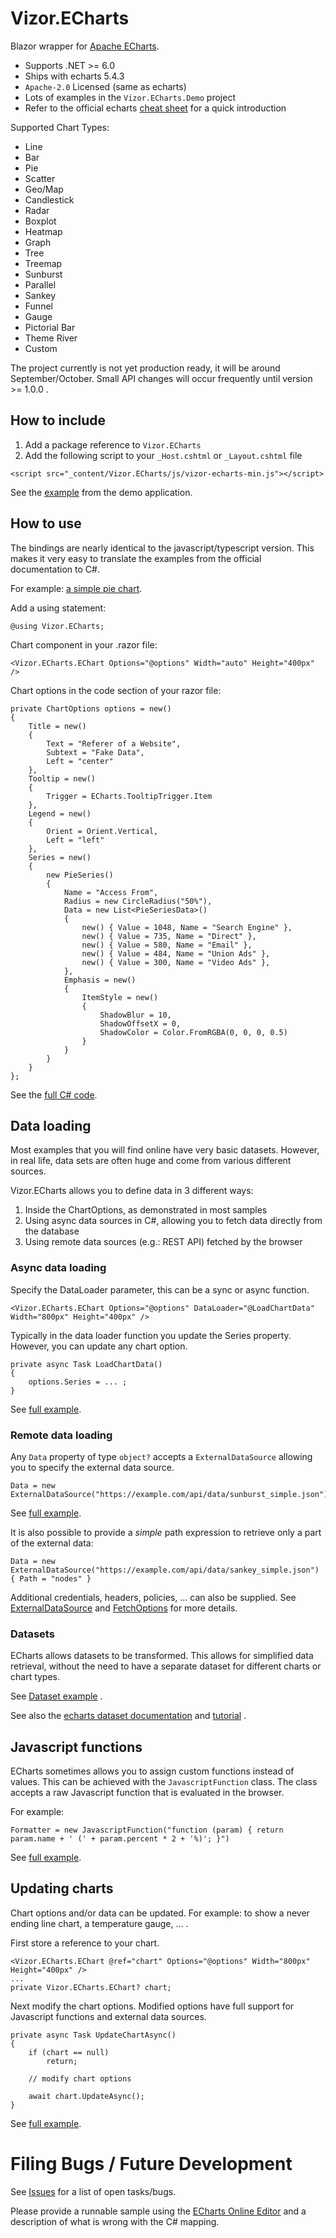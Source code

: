 # Vizor.ECharts

Blazor wrapper for [Apache ECharts](https://echarts.apache.org/en/index.html).

 - Supports .NET >= 6.0
 - Ships with echarts 5.4.3
 - `Apache-2.0` Licensed (same as echarts)
 - Lots of examples in the `Vizor.ECharts.Demo` project
 - Refer to the official echarts [cheat sheet](https://echarts.apache.org/en/cheat-sheet.html) for a quick introduction
 
Supported Chart Types:
 - Line
 - Bar
 - Pie
 - Scatter
 - Geo/Map
 - Candlestick
 - Radar
 - Boxplot
 - Heatmap
 - Graph
 - Tree
 - Treemap
 - Sunburst
 - Parallel
 - Sankey
 - Funnel
 - Gauge
 - Pictorial Bar
 - Theme River
 - Custom
 
The project currently is not yet production ready, it will be around September/October.
Small API changes will occur frequently until version >= 1.0.0 .
 
## How to include

1. Add a package reference to `Vizor.ECharts`
2. Add the following script to your `_Host.cshtml` or `_Layout.cshtml` file
```
<script src="_content/Vizor.ECharts/js/vizor-echarts-min.js"></script>
```
See the [example](https://github.com/datahint-eu/vizor-echarts/blob/main/src/Vizor.ECharts.Demo/Pages/_Host.cshtml) from the demo application.

## How to use

The bindings are nearly identical to the javascript/typescript version.
This makes it very easy to translate the examples from the official documentation to C#.

For example: [a simple pie chart](https://echarts.apache.org/examples/en/editor.html?c=pie-simple).

Add a using statement:
```
@using Vizor.ECharts;
```

Chart component in your .razor file:
```
<Vizor.ECharts.EChart Options="@options" Width="auto" Height="400px" />
```

Chart options in the code section of your razor file:
```
private ChartOptions options = new()
{
	Title = new()
	{
		Text = "Referer of a Website",
		Subtext = "Fake Data",
		Left = "center"
	},
	Tooltip = new()
	{
		Trigger = ECharts.TooltipTrigger.Item
	},
	Legend = new()
	{
		Orient = Orient.Vertical,
		Left = "left"
	},
	Series = new()
	{
		new PieSeries()
		{
			Name = "Access From",
			Radius = new CircleRadius("50%"),
			Data = new List<PieSeriesData>()
			{
				new() { Value = 1048, Name = "Search Engine" },
				new() { Value = 735, Name = "Direct" },
				new() { Value = 580, Name = "Email" },
				new() { Value = 484, Name = "Union Ads" },
				new() { Value = 300, Name = "Video Ads" },
			},
			Emphasis = new()
			{
				ItemStyle = new()
				{
					ShadowBlur = 10,
					ShadowOffsetX = 0,
					ShadowColor = Color.FromRGBA(0, 0, 0, 0.5)
				}
			}
		}
	}
};
```

See the [full C# code](https://github.com/datahint-eu/vizor-echarts/blob/main/src/Vizor.ECharts.Samples/Areas/Pie/SimplePieChart.razor).

## Data loading

Most examples that you will find online have very basic datasets.
However, in real life, data sets are often huge and come from various different sources.

Vizor.ECharts allows you to define data in 3 different ways:
1. Inside the ChartOptions, as demonstrated in most samples
2. Using async data sources in C#, allowing you to fetch data directly from the database
3. Using remote data sources (e.g.: REST API) fetched by the browser

### Async data loading

Specify the DataLoader parameter, this can be a sync or async function.
```
<Vizor.ECharts.EChart Options="@options" DataLoader="@LoadChartData" Width="800px" Height="400px" />
```

Typically in the data loader function you update the Series property. However, you can update any chart option.
```
private async Task LoadChartData()
{
	options.Series = ... ;
}
```

See [full example](https://github.com/datahint-eu/vizor-echarts/blob/main/src/Vizor.ECharts.Samples/Areas/Misc/DataLoaderSampleChart.razor).

### Remote data loading

Any `Data` property of type `object?` accepts a `ExternalDataSource` allowing you to specify the external data source.

```
Data = new ExternalDataSource("https://example.com/api/data/sunburst_simple.json")
```
See [full example](https://github.com/datahint-eu/vizor-echarts/blob/main/src/Vizor.ECharts.Samples/Areas/Sunburst/SimpleSunburstChart.razor).

It is also possible to provide a *simple* path expression to retrieve only a part of the external data:
```
Data = new ExternalDataSource("https://example.com/api/data/sankey_simple.json") { Path = "nodes" }
```

Additional credentials, headers, policies, ... can also be supplied.
See [ExternalDataSource](https://github.com/datahint-eu/vizor-echarts/blob/main/src/Vizor.ECharts/Types/ExternalDataSource.cs) and [FetchOptions](https://github.com/datahint-eu/vizor-echarts/blob/main/src/Vizor.ECharts/Types/FetchOptions.cs) for more details.


### Datasets

ECharts allows datasets to be transformed.
This allows for simplified data retrieval, without the need to have a separate dataset for different charts or chart types.

See [Dataset example](https://github.com/datahint-eu/vizor-echarts/blob/main/src/Vizor.ECharts.Samples/Areas/Bar/StackedBarTimeSeriesChart.razor) .

See also the [echarts dataset documentation](https://echarts.apache.org/en/option.html#dataset) and [tutorial](https://echarts.apache.org/en/tutorial.html#Dataset) .

## Javascript functions

ECharts sometimes allows you to assign custom functions instead of values.
This can be achieved with the `JavascriptFunction` class.
The class accepts a raw Javascript function that is evaluated in the browser.

For example:
```
Formatter = new JavascriptFunction("function (param) { return param.name + ' (' + param.percent * 2 + '%)'; }")
```

See [full example](https://github.com/datahint-eu/vizor-echarts/blob/main/src/Vizor.ECharts.Samples/Areas/Pie/HalfDoughnutChart.razor).

## Updating charts

Chart options and/or data can be updated. For example: to show a never ending line chart, a temperature gauge, ... .

First store a reference to your chart.
```
<Vizor.ECharts.EChart @ref="chart" Options="@options" Width="800px" Height="400px" />
...
private Vizor.ECharts.EChart? chart;
```

Next modify the chart options.
Modified options have full support for Javascript functions and external data sources.
```
private async Task UpdateChartAsync()
{
	if (chart == null)
		return;

	// modify chart options
	
	await chart.UpdateAsync();
}
```

See [full example](https://github.com/datahint-eu/vizor-echarts/blob/main/src/Vizor.ECharts.Samples/Areas/Gauge/TempGaugeChart.razor).


# Filing Bugs / Future Development

See [Issues](https://github.com/datahint-eu/vizor-echarts/issues) for a list of open tasks/bugs.

Please provide a runnable sample using the [ECharts Online Editor](https://echarts.apache.org/examples/en/editor.html) and a description of what is wrong with the C# mapping.